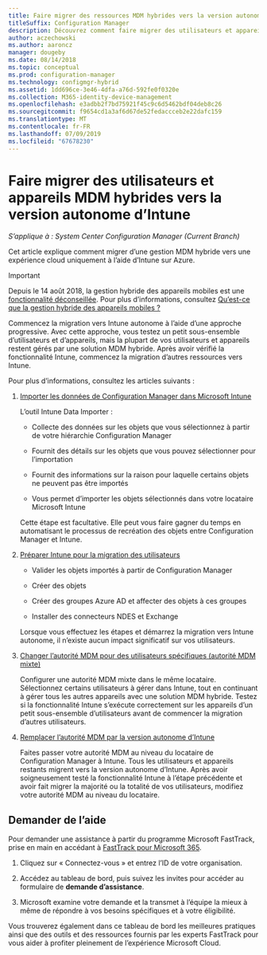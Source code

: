 ```yaml
---
title: Faire migrer des ressources MDM hybrides vers la version autonome d’Intune
titleSuffix: Configuration Manager
description: Découvrez comment faire migrer des utilisateurs et appareils MDM hybrides vers Intune sur Azure.
author: aczechowski
ms.author: aaroncz
manager: dougeby
ms.date: 08/14/2018
ms.topic: conceptual
ms.prod: configuration-manager
ms.technology: configmgr-hybrid
ms.assetid: 1dd696ce-3e46-4dfa-a76d-592fe0f0320e
ms.collection: M365-identity-device-management
ms.openlocfilehash: e3adbb2f7bd75921f45c9c6d5462bdf04deb8c26
ms.sourcegitcommit: f9654cd1a3af6d67de52fedaccceb2e22dafc159
ms.translationtype: MT
ms.contentlocale: fr-FR
ms.lasthandoff: 07/09/2019
ms.locfileid: "67678230"
---
```

# <a name="migrate-hybrid-mdm-users-and-devices-to-intune-standalone"></a>Faire migrer des utilisateurs et appareils MDM hybrides vers la version autonome d’Intune

*S’applique à : System Center Configuration Manager (Current Branch)*    

Cet article explique comment migrer d’une gestion MDM hybride vers une expérience cloud uniquement à l’aide d’Intune sur Azure. 

> [!Important]  
> Depuis le 14 août 2018, la gestion hybride des appareils mobiles est une [fonctionnalité déconseillée](/sccm/core/plan-design/changes/deprecated/removed-and-deprecated-cmfeatures). Pour plus d’informations, consultez [Qu’est-ce que la gestion hybride des appareils mobiles ?](/sccm/mdm/understand/hybrid-mobile-device-management)<!--Intune feature 2683117-->  


Commencez la migration vers Intune autonome à l’aide d’une approche progressive. Avec cette approche, vous testez un petit sous-ensemble d’utilisateurs et d’appareils, mais la plupart de vos utilisateurs et appareils restent gérés par une solution MDM hybride. Après avoir vérifié la fonctionnalité Intune, commencez la migration d’autres ressources vers Intune.    

Pour plus d’informations, consultez les articles suivants :    
  
1. [Importer les données de Configuration Manager dans Microsoft Intune](migrate-import-data.md)   

    L’outil Intune Data Importer :  

    - Collecte des données sur les objets que vous sélectionnez à partir de votre hiérarchie Configuration Manager  

    - Fournit des détails sur les objets que vous pouvez sélectionner pour l’importation   

    - Fournit des informations sur la raison pour laquelle certains objets ne peuvent pas être importés  

    - Vous permet d’importer les objets sélectionnés dans votre locataire Microsoft Intune  

    Cette étape est facultative. Elle peut vous faire gagner du temps en automatisant le processus de recréation des objets entre Configuration Manager et Intune.  

2. [Préparer Intune pour la migration des utilisateurs](migrate-prepare-intune.md)    

    - Valider les objets importés à partir de Configuration Manager  

    - Créer des objets  

    - Créer des groupes Azure AD et affecter des objets à ces groupes  

    - Installer des connecteurs NDES et Exchange  

    Lorsque vous effectuez les étapes et démarrez la migration vers Intune autonome, il n’existe aucun impact significatif sur vos utilisateurs.   

3. [Changer l’autorité MDM pour des utilisateurs spécifiques (autorité MDM mixte)](migrate-mixed-authority.md)    

    Configurer une autorité MDM mixte dans le même locataire. Sélectionnez certains utilisateurs à gérer dans Intune, tout en continuant à gérer tous les autres appareils avec une solution MDM hybride. Testez si la fonctionnalité Intune s’exécute correctement sur les appareils d’un petit sous-ensemble d’utilisateurs avant de commencer la migration d’autres utilisateurs.   

4. [Remplacer l’autorité MDM par la version autonome d’Intune](change-mdm-authority.md)     

    Faites passer votre autorité MDM au niveau du locataire de Configuration Manager à Intune. Tous les utilisateurs et appareils restants migrent vers la version autonome d’Intune. Après avoir soigneusement testé la fonctionnalité Intune à l’étape précédente et avoir fait migrer la majorité ou la totalité de vos utilisateurs, modifiez votre autorité MDM au niveau du locataire.



## <a name="request-assistance"></a>Demander de l’aide
<!--Intune bug 2339232-->
Pour demander une assistance à partir du programme Microsoft FastTrack, prise en main en accédant à [FastTrack pour Microsoft 365](https://fasttrack.microsoft.com/microsoft365/capabilities?view=security).

1. Cliquez sur « Connectez-vous » et entrez l’ID de votre organisation.  

2. Accédez au tableau de bord, puis suivez les invites pour accéder au formulaire de **demande d’assistance**.    

3. Microsoft examine votre demande et la transmet à l’équipe la mieux à même de répondre à vos besoins spécifiques et à votre éligibilité.  

Vous trouverez également dans ce tableau de bord les meilleures pratiques ainsi que des outils et des ressources fournis par les experts FastTrack pour vous aider à profiter pleinement de l’expérience Microsoft Cloud.

